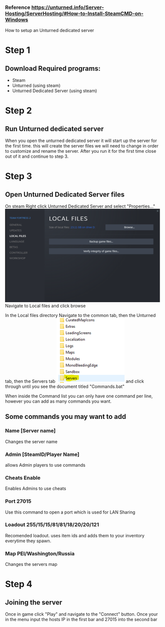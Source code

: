 ### Reference https://unturned.info/Server-Hosting/ServerHosting/#How-to-Install-SteamCMD-on-Windows
How to setup an Unturned dedicated server

# Step 1
## Download Required programs:
- Steam
- Unturned (using steam)
- Unturned Dedicated Server (using steam)

# Step 2
## Run Unturned dedicated server
When you open the unturned dedicated server it will start up the server for the first time. this will create the server files we will need to change in order to customize and rename the server. After you run it for the first time close out of it and continue to step 3.
# Step 3
## Open Unturned Dedicated Server files
On steam Right click Unturned Dedicated Server and select "Properties..." 
![Local Files Tab](images/Local-File-Image.png)
Navigate to Local files and click browse

In the Local files directory Navigate to the common tab, then the Unturned tab, then the Servers tab ![Servers tab](images/Server-folders.png) and click through until you see the document titled "Commands.bat"

When inside the Command list you can only have one command per line, however you can add as many commands you want.
## Some commands you may want to add
### Name [Server name]
Changes the server name 
### Admin [SteamID/Player Name]
allows Admin players to use commands

### Cheats Enable
Enables Admins to use cheats

### Port 27015
Use this command to open a port which is used for LAN Sharing
### Loadout 255/15/15/81/81/18/20/20/121
Recomended loadout. uses item ids and adds them to your inventory everytime they spawn.
### Map PEI/Washington/Russia
Changes the servers map
# Step 4
## Joining the server

Once in game click "Play" and navigate to the "Connect" button.
Once your in the menu input the hosts IP in the first bar and 27015 into the second bar